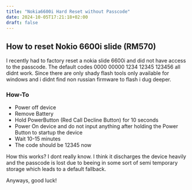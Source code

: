 ```yaml
---
title: "Nokia6600i Hard Reset without Passcode"
date: 2024-10-05T17:21:18+02:00
draft: false
---
```

## How to reset Nokio 6600i slide (RM570)

I recently had to factory reset a nokia slide 6600i and did not have access to the passcode.
The default codes 0000 00000 1234 12345 123456 all didnt work. Since there are only shady
flash tools only available for windows and i didnt find non russian firmware to flash i dug deeper.

### How-To

- Power off device
- Remove Battery
- Hold PowerButton (Red Call Decline Button) for 10 seconds
- Power On device and do not input anything after holding the Power Button to startup the device
- Wait 10-15 minutes
- The code should be 12345 now

How this works? I dont really know. I think it discharges the device heavily and the passcode is
lost due to beeing in some sort of semi temporary storage which leads to a default fallback.

Anyways, good luck!
